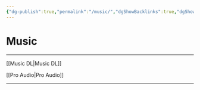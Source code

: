 ```yaml
---
{"dg-publish":true,"permalink":"/music/","dgShowBacklinks":true,"dgShowLocalGraph":true}
---
```


# Music

---

[[Music DL|Music DL]]

[[Pro Audio|Pro Audio]]

----
